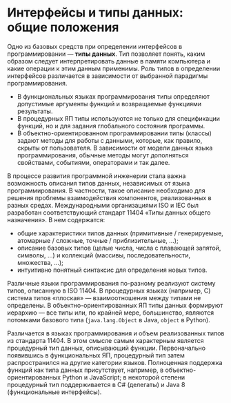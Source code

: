 # Интерфейсы и типы данных: общие положения

Одно из базовых средств при определении интерфейсов в программировании — **типы данных**. 
Тип позволяет понять, каким образом следует интерпретировать данные в памяти компьютера и какие операции к этим данным применимы. 
Роль типов в определении интерфейсов различается в зависимости от выбранной парадигмы программирования.

  * В функциональных языках программирования типы определяют допустимые аргументы функций и возвращаемые функциями результаты.
  * В процедурных ЯП типы используются не только для спецификации функций, но и для задания глобального состояния программы.
  * В объектно-ориентированном программировании типы (классы) задают методы для работы с данными, которые, как правило, 
    скрыты от пользователя. В зависимости от модели данных языка программирования, обычные методы могут дополняться свойствами,
    событиями, операторами и так далее.

В процессе развития программной инженерии стала важна возможность описания типов данных, независимых от языка программирования. 
В частности, такое описание необходимо для решения проблемы взаимодействия компонентов, реализованных в разных средах. 
Международными организациями ISO и IEC был разработан соответствующий стандарт 11404 «Типы данных общего назначения». 
В нем содержатся:

  * общие характеристики типов данных (примитивные / генерируемые, атомарные / сложные, точные / приблизительные, …);
  * описание базовых типов (целые числа, числа с плавающей запятой, символы, …) и коллекций (массивы, последовательности, множества, …);
  * интуитивно понятный синтаксис для определения новых типов.

Различные языки программирования по-разному реализуют систему типов, описанную в ISO 11404. В процедурных языках (например, C) 
система типов «плоская» — взаимоотношения между типами не определены. В объектно-ориентированных ЯП типы данных формируют иерархию — 
все типы или, по крайней мере, большинство, являются потомками базового типа (`java.lang.Object` в Java, `object` в Python).

Различается в языках программирования и объем реализованных типов из стандарта 11404. 
В этом смысле самым характерным является процедурный тип данных, описывающий функции. Первоначально появившись в функциональных ЯП,
процедурный тип затем распространился на другие категории языков. Полноценная поддержка функций как типа данных присутствует, 
например, в объектно-ориентированных Python и JavaScript; в некоторой степени процедурный тип поддерживается в C# (делегаты) 
и Java 8 (функциональные интерфейсы).

